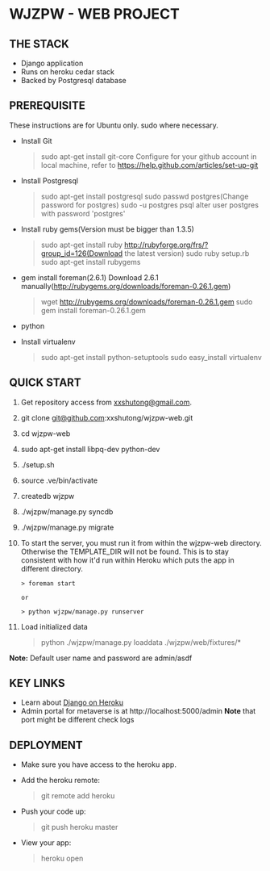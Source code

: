 WJZPW - WEB PROJECT
==========================

THE STACK
---------
* Django application
* Runs on heroku cedar stack
* Backed by Postgresql database

PREREQUISITE
------------
These instructions are for Ubuntu only. sudo where necessary.
* Install Git
    > sudo apt-get install git-core
    > Configure for your github account in local machine, refer to https://help.github.com/articles/set-up-git

* Install Postgresql
    > sudo apt-get install postgresql
    > sudo passwd postgres(Change password for postgres)
    > sudo -u postgres psql
    > alter user postgres with password 'postgres'

* Install ruby gems(Version must be bigger than 1.3.5)
    > sudo apt-get install ruby
    > http://rubyforge.org/frs/?group_id=126(Download the latest version)
    > sudo ruby setup.rb
    > sudo apt-get install rubygems

* gem install foreman(2.6.1)
    Download 2.6.1 manually(http://rubygems.org/downloads/foreman-0.26.1.gem)
    > wget http://rubygems.org/downloads/foreman-0.26.1.gem
    > sudo gem install foreman-0.26.1.gem

* python

* Install virtualenv
    > sudo apt-get install python-setuptools
    > sudo easy_install virtualenv


QUICK START
-----------
1. Get repository access from xxshutong@gmail.com.
2. git clone git@github.com:xxshutong/wjzpw-web.git
3. cd wjzpw-web
4. sudo apt-get install libpq-dev python-dev
5. ./setup.sh
6. source .ve/bin/activate
7. createdb wjzpw
8. ./wjzpw/manage.py syncdb
9. ./wjzpw/manage.py migrate
10. To start the server, you must run it from within the wjzpw-web directory.
    Otherwise the TEMPLATE_DIR will not be found. This is to stay consistent
    with how it'd run within Heroku which puts the app in different directory.

        > foreman start

        or

        > python wjzpw/manage.py runserver

11. Load initialized data

    >python ./wjzpw/manage.py loaddata ./wjzpw/web/fixtures/*
    

**Note:** Default user name and password are admin/asdf

KEY LINKS
---------
* Learn about [Django on Heroku](http://devcenter.heroku.com/articles/django)
* Admin portal for metaverse is at http://localhost:5000/admin **Note** that port might be different check logs


DEPLOYMENT
----------
* Make sure you have access to the heroku app.
* Add the heroku remote:

    > git remote add heroku <heroku git url>

* Push your code up:

    > git push heroku master

* View your app:

    > heroku open

